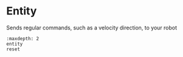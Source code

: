 # Entity

Sends regular commands, such as a velocity direction, to your robot

```{toctree}
:maxdepth: 2
entity
reset
```
